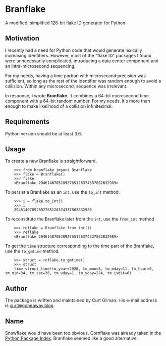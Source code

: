 Branflake
=========

A modified, simplified 128-bit flake ID generator for Python.

Motivation
----------

I recently had a need for Python code that would generate lexically increasing identifiers. However, most of the "flake ID" packages I found were unnecessarily complicated, introducing a data center component and an intra-microsecond sequencing.

For my needs, having a time portion with microsecond precision was sufficient, so long as the rest of the identifier was random enough to avoid a collision. Within any microsecond, sequence was irrelevant.

In response, I wrote __Branflake__. It combines a 64-bit microsecond time component with a 64-bit random number. For my needs, it's more than enough to make likelihood of a collision infinitesimal.

Requirements
------------

Python version should be at least 3.6.

Usage
-----

To create a new Branflake is straightforward.

        >>> from branflake import Branflake
        >>> flake = Branflake()
        >>> flake
        <Branflake 29461407052892765126374337862832989>

To persist a Branflake as an `int`, use the `to_int` method.

        >>> i = flake.to_int()
        >>> i
        29461407052892765126374337862832989

To reconstitute the Branflake later from the `int`, use the `from_int` method.

        >>> reflake = Branflake.from_int(i)
        >>> reflake
        <Branflake 29461407052892765126374337862832989>

To get the `time` structure corresponding to the time part of the Branflake, use the `to_gmtime` method.

        >>> struct = reflake.to_gmtime()
        >>> struct
        time.struct_time(tm_year=2020, tm_mon=8, tm_mday=11, tm_hour=0, tm_min=34, tm_sec=36, tm_wday=1, tm_yday=224, tm_isdst=0)

Author
------

The package is written and maintained by Curt Gilman. His e-mail address is curt@goneaway.blog.

Name
----

Snowflake would have been too obvious. Cornflake was already taken in the [Python Package Index](https://pypi.org/). Branflake seemed like a good alternative.